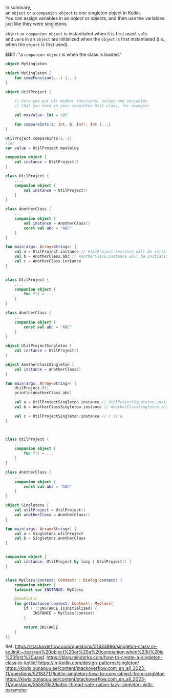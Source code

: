 
In summary,  
an `object` or a `companion object` is one singleton object in Kotlin.  
You can assign variables in an _object_ or _objects_, and then use the variables just like they were singletons.

`object` or `companion object` is instantiated when it is first used. `val`s and `var`s in an `object` are initialized when the `object` is first instantiated (i.e., when the `object` is first used).

**EDIT**: "a `companion object` is when the class is loaded."

```kotlin
object MySingleton
```

```kotlin
object MySingleton {
    fun someFunction(...) {...}
}
```

```kotlin
object UtilProject {

    // here you put all member functions, values and variables
    // that you need in your singleton Util class, for example:

    val maxValue: Int = 100

    fun compareInts(a: Int, b: Int): Int {...}
}

UtilProject.compareInts(1, 2)
//or
var value = UtilProject.maxValue

```

```kotlin
companion object {
    val instance = UtilProject()
} 

class UtilProject {
    ....
    companion object {
        val instance = UtilProject()
    }
}

class AnotherClass {
    ...
    companion object {
        val instance = AnotherClass()
        const val abc = "ABC"
    }
}

fun main(args: Array<String>) {
    val a = UtilProject.instance // UtilProject.instance will be initialized here.
    val b = AnotherClass.abc // AnotherClass.instance will be initialized here because AnotherClass's companion object is instantiated.
    val c = AnotherClass.instance
}


class UtilProject {
    ....
    companion object {
        fun f() = ...
    }
}

class AnotherClass {
    ...
    companion object {
        const val abc = "ABC"
    }
}

object UtilProjectSingleton {
    val instance = UtilProject()
}

object AnotherClassSingleton {
    val instance = AnotherClass()
}

fun main(args: Array<String>) {
    UtilProject.f()
    println(AnotherClass.abc)

    val a = UtilProjectSingleton.instance // UtilProjectSingleton.instance will be initialized here.
    val b = AnotherClassSingleton.instance // AnotherClassSingleton.instance will be initialized here.

    val c = UtilProjectSingleton.instance // c is a.
}



class UtilProject {
    ....
    companion object {
        fun f() = ...
    }
}

class AnotherClass {
    ...
    companion object {
        const val abc = "ABC"
    }
}

object Singletons {
    val utilProject = UtilProject()
    val anotherClass = AnotherClass()
}

fun main(args: Array<String>) {
    val a = Singletons.utilProject
    val b = Singletons.anotherClass 
}


companion object {
    val instance: UtilProject by lazy { UtilProject() }
}


class MyClass(context: Context) : Dialog(context) {
    companion object {
    lateinit var INSTANCE: MyClass

    @JvmStatic
    fun getInstance(context: Context): MyClass{
        if (!::INSTANCE.isInitialized) {
            INSTANCE = MyClass(context)
        }

        return INSTANCE
    }
}}

```


Ref:
https://stackoverflow.com/questions/51834996/singleton-class-in-kotlin#:~:text=an%20object%20or%20a%20companion,when%20it%20is%20first%20used.
https://blog.mindorks.com/how-to-create-a-singleton-class-in-kotlin/
https://in-kotlin.com/design-patterns/singleton/
https://kiwix.ounapuu.ee/content/stackoverflow.com_en_all_2023-11/questions/52183717/kotlin-singleton-how-to-copy-object-from-singleton
https://kiwix.ounapuu.ee/content/stackoverflow.com_en_all_2023-11/questions/35587652/kotlin-thread-safe-native-lazy-singleton-with-parameter